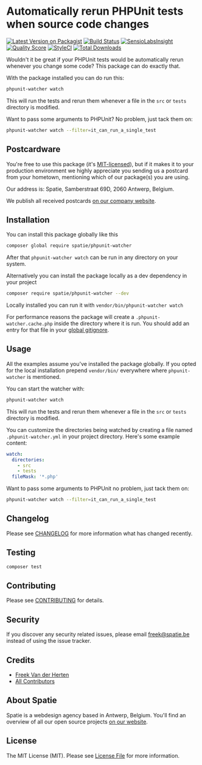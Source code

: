 # Automatically rerun PHPUnit tests when source code changes

[![Latest Version on Packagist](https://img.shields.io/packagist/v/spatie/phpunit-watcher.svg?style=flat-square)](https://packagist.org/packages/spatie/phpunit-watcher)
[![Build Status](https://img.shields.io/travis/spatie/phpunit-watcher/master.svg?style=flat-square)](https://travis-ci.org/spatie/phpunit-watcher)
[![SensioLabsInsight](https://img.shields.io/sensiolabs/i/7b6b575b-81b1-4fac-826a-9257d46c5c6c.svg?style=flat-square)](https://insight.sensiolabs.com/projects/7b6b575b-81b1-4fac-826a-9257d46c5c6c)
[![Quality Score](https://img.shields.io/scrutinizer/g/spatie/phpunit-watcher.svg?style=flat-square)](https://scrutinizer-ci.com/g/spatie/phpunit-watcher)
[![StyleCI](https://styleci.io/repos/98163923/shield?branch=master)](https://styleci.io/repos/98163923)
[![Total Downloads](https://img.shields.io/packagist/dt/spatie/phpunit-watcher.svg?style=flat-square)](https://packagist.org/packages/spatie/phpunit-watcher)

Wouldn't it be great if your PHPUnit tests would be automatically rerun whenever you change some code? This package can do exactly that.

With the package installed you can do run this:

```bash
phpunit-watcher watch
```

This will run the tests and rerun them whenever a file in the `src` or `tests` directory is modified.

Want to pass some arguments to PHPUnit? No problem, just tack them on:

```bash
phpunit-watcher watch --filter=it_can_run_a_single_test
```

## Postcardware

You're free to use this package (it's [MIT-licensed](LICENSE.md)), but if it makes it to your production environment we highly appreciate you sending us a postcard from your hometown, mentioning which of our package(s) you are using.

Our address is: Spatie, Samberstraat 69D, 2060 Antwerp, Belgium.

We publish all received postcards [on our company website](https://spatie.be/en/opensource/postcards).

## Installation

You can install this package globally like this

```bash
composer global require spatie/phpunit-watcher
```

After that `phpunit-watcher watch` can be run in any directory on your system.

Alternatively you can install the package locally as a dev dependency in your project

```bash
composer require spatie/phpunit-watcher --dev
```

Locally installed you can run it with `vendor/bin/phpunit-watcher watch`

For performance reasons the package will create a `.phpunit-watcher.cache.php` inside the directory where it is run. You should add an entry for that file in your [global gitignore](https://murze.be/2014/12/create-a-global-gitignore/).


## Usage

All the examples assume you've installed the package globally. If you opted for the local installation prepend `vendor/bin/` everywhere where `phpunit-watcher` is mentioned.

You can start the watcher with:

```bash
phpunit-watcher watch
```

This will run the tests and rerun them whenever a file in the `src` or `tests` directory is modified.

You can customize the directories being watched by creating a file named `.phpunit-watcher.yml` in your project directory. Here's some example content:

```yaml
watch:
  directories:
    - src
    - tests
  fileMask: '*.php'
```

Want to pass some arguments to PHPUnit no problem, just tack them on:

```bash
phpunit-watcher watch --filter=it_can_run_a_single_test
```

## Changelog

Please see [CHANGELOG](CHANGELOG.md) for more information what has changed recently.

## Testing

``` bash
composer test
```

## Contributing

Please see [CONTRIBUTING](CONTRIBUTING.md) for details.

## Security

If you discover any security related issues, please email freek@spatie.be instead of using the issue tracker.

## Credits

- [Freek Van der Herten](https://github.com/freekmurze)
- [All Contributors](../../contributors)

## About Spatie

Spatie is a webdesign agency based in Antwerp, Belgium. You'll find an overview of all our open source projects [on our website](https://spatie.be/opensource).

## License

The MIT License (MIT). Please see [License File](LICENSE.md) for more information.
